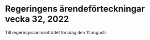 # Regeringens ärendeförteckningar vecka  32, 2022

Till regeringssammanträdet torsdag den 11 augusti.
